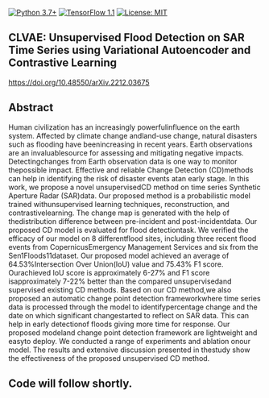 [![Python 3.7+](https://img.shields.io/badge/python-3.7+-blue.svg)](https://www.python.org/downloads/release/python-376/)
[![TensorFlow 1.1](https://img.shields.io/badge/tensorflow-2.4-blue.svg)](https://github.com/tensorflow/tensorflow/releases/tag/v1.15.2)
[![License: MIT](https://img.shields.io/badge/License-MIT-yellow.svg)](https://github.com/RituYadav92/NuScenes_radar_RGBFused-Detection/blob/master/LICENCE)

## CLVAE: Unsupervised Flood Detection on SAR Time Series using Variational Autoencoder and Contrastive Learning

https://doi.org/10.48550/arXiv.2212.03675

## Abstract 
Human civilization has an increasingly powerfulinfluence on the earth system. Affected by climate change andland-use change, natural disasters such as flooding have beenincreasing in recent years. Earth observations are an invaluablesource for assessing and mitigating negative impacts. Detectingchanges from Earth observation data is one way to monitor thepossible impact. Effective and reliable Change Detection (CD)methods can help in identifying the risk of disaster events atan early stage. In this work, we propose a novel unsupervisedCD method on time series Synthetic Aperture Radar (SAR)data. Our proposed method is a probabilistic model trained withunsupervised learning techniques, reconstruction, and contrastivelearning. The change map is generated with the help of thedistribution difference between pre-incident and post-incidentdata. Our proposed CD model is evaluated for flood detectiontask. We verified the efficacy of our model on 8 differentflood sites, including three recent flood events from CopernicusEmergency Management Services and six from the Sen1Floods11dataset. Our proposed model achieved an average of 64.53%Intersection Over Union(IoU) value and 75.43% F1 score. Ourachieved IoU score is approximately 6-27% and F1 score isapproximately 7-22% better than the compared unsupervisedand supervised existing CD methods. Based on our CD method,we also proposed an automatic change point detection frameworkwhere time series data is processed through the model to identifypercentage change and the date on which significant changestarted to reflect on SAR data. This can help in early detectionof floods giving more time for response. Our proposed modeland change point detection framework are lightweight and easyto deploy. We conducted a range of experiments and ablation onour model. The results and extensive discussion presented in thestudy show the effectiveness of the proposed unsupervised CD method.

## Code will follow shortly.
